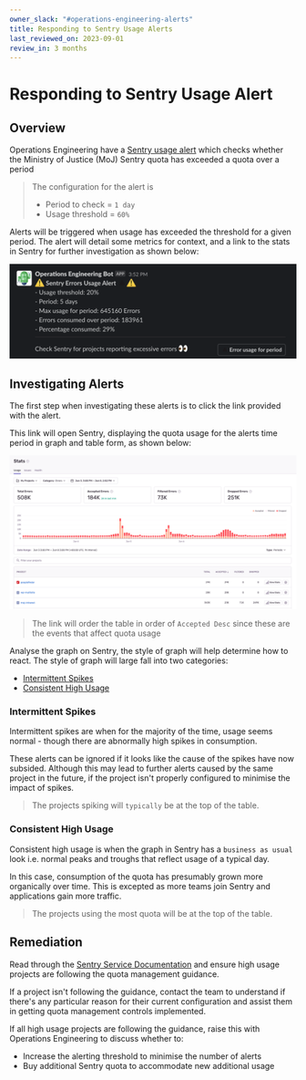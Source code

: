 ```yaml
---
owner_slack: "#operations-engineering-alerts"
title: Responding to Sentry Usage Alerts
last_reviewed_on: 2023-09-01
review_in: 3 months
---
```


# Responding to Sentry Usage Alert

## Overview

Operations Engineering have
a [Sentry usage alert](https://github.com/ministryofjustice/operations-engineering/actions/workflows/sentry-usage-alert.yml)
which checks whether the Ministry of Justice (MoJ) Sentry quota has
exceeded a quota over a period

> The configuration for the alert is
>
> - Period to check = `1 day`
> - Usage threshold = `60%`

Alerts will be triggered when usage has exceeded the threshold for a given period. The alert will detail some metrics
for context, and a link to the stats in Sentry for further investigation as shown below:

![Sentry Usage Alert](../../../images/sentry-usage-alert.png)

## Investigating Alerts

The first step when investigating these alerts is to click the link provided with the alert.

This link will open Sentry, displaying the quota usage for the alerts time period in graph and table form, as shown
below:

![Sentry Usage Alert Stats](../../../images/sentry-usage-alert-stats.png)

> The link will order the table in order of `Accepted Desc` since these are the events that affect quota usage

Analyse the graph on Sentry, the style of graph will help determine how to react. The style of graph will large fall
into two categories:

- [Intermittent Spikes](#intermittent-spikes)
- [Consistent High Usage](#consistent-high-usage)

### Intermittent Spikes

Intermittent spikes are when for the majority of the time, usage seems normal - though there are abnormally high spikes
in consumption.

These alerts can be ignored if it looks like the cause of the spikes have now subsided. Although this may lead to
further alerts caused by the same project in the future, if the project isn't properly configured to minimise the impact
of spikes.

> The projects spiking will `typically` be at the top of the table.

### Consistent High Usage

Consistent high usage is when the graph in Sentry has a `business as usual` look i.e. normal peaks and troughs that
reflect usage of a typical day.

In this case, consumption of the quota has presumably grown more organically over time. This is excepted as more
teams join Sentry and applications gain more traffic.

> The projects using the most quota will be at the top of the table.

## Remediation

Read through the [Sentry Service Documentation](https://github.com/ministryofjustice/operations-engineering-user-guide/source/documentation/services/sentry.html.md.erb) and ensure high usage projects are
following the quota management guidance.

If a project isn't following the guidance, contact the team to understand if there's any particular reason for their
current configuration and assist them in getting quota management controls implemented.

If all high usage projects are following the guidance, raise this with Operations Engineering to discuss whether to:

- Increase the alerting threshold to minimise the number of alerts
- Buy additional Sentry quota to accommodate new additional usage
